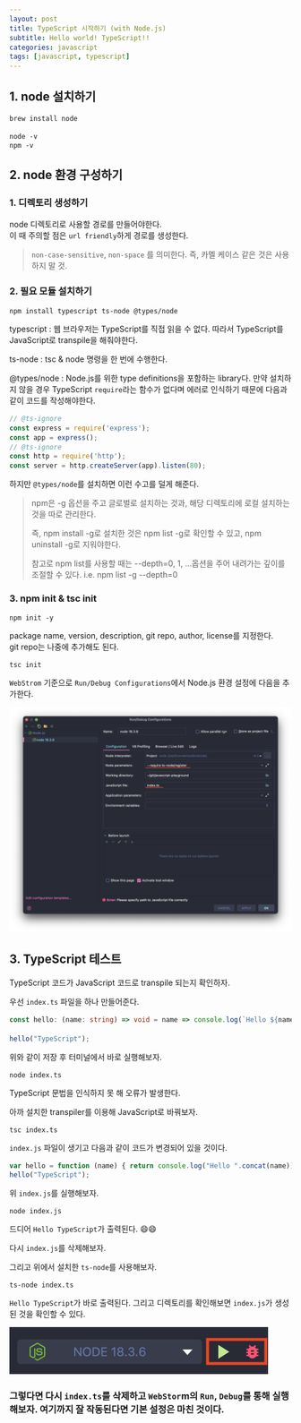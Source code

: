 ```yaml
---
layout: post
title: TypeScript 시작하기 (with Node.js)
subtitle: Hello world! TypeScript!!
categories: javascript
tags: [javascript, typescript]
---
```


## 1. node 설치하기

```shell
brew install node

node -v
npm -v
```

## 2. node 환경 구성하기

### 1. 디렉토리 생성하기
node 디렉토리로 사용할 경로를 만들어야한다.  
이 때 주의할 점은 `url friendly`하게 경로를 생성한다.

>  `non-case-sensitive`, `non-space` 를 의미한다. 즉, 카멜 케이스 같은 것은 사용하지 말 것.

### 2. 필요 모듈 설치하기
```shell
npm install typescript ts-node @types/node
```

typescript : 웹 브라우저는 TypeScript를 직접 읽을 수 없다. 따라서 TypeScript를 JavaScript로 transpile을 해줘야한다.  

ts-node : tsc & node 명령을 한 번에 수행한다.  

@types/node : Node.js를 위한 type definitions을 포함하는 library다. 만약 설치하지 않을 경우 TypeScript `require`라는 함수가 없다며 에러로 인식하기 때문에 다음과 같이 코드를 작성해야한다.
```typescript
// @ts-ignore
const express = require('express');
const app = express();
// @ts-ignore
const http = require('http');
const server = http.createServer(app).listen(80);
```
하지만 `@types/node`를 설치하면 이런 수고를 덜게 해준다.

> npm은 -g 옵션을 주고 글로벌로 설치하는 것과, 해당 디렉토리에 로컬 설치하는 것을 따로 관리한다.
>
> 즉, npm install -g로 설치한 것은 npm list -g로 확인할 수 있고, npm uninstall -g로 지워야한다.
>
> 참고로 npm list를 사용할 때는 --depth=0, 1, ...옵션을 주어 내려가는 깊이를 조절할 수 있다. i.e. npm list -g --depth=0

### 3. npm init & tsc init
```shell
npm init -y
```
package name, version, description, git repo, author, license를 지정한다.  
git repo는 나중에 추가해도 된다.

```shell
tsc init
```

`WebStrom` 기준으로 `Run/Debug Configurations`에서 Node.js 환경 설정에 다음을 추가한다.

![webstorm typescript configuration](/assets/images/posts/2022-06-05-typescript-hellow-world/webstorm-typescript-configuration.png)


## 3. TypeScript 테스트

TypeScript 코드가 JavaScript 코드로 transpile 되는지 확인하자.

우선 `index.ts` 파일을 하나 만들어준다.

```typescript
const hello: (name: string) => void = name => console.log(`Hello ${name}`);

hello("TypeScript");

```
위와 같이 저장 후 터미널에서 바로 실행해보자.
```shell
node index.ts
```
TypeScript 문법을 인식하지 못 해 오류가 발생한다.

아까 설치한 transpiler를 이용해 JavaScript로 바꿔보자.
```shell
tsc index.ts
```

`index.js` 파일이 생기고 다음과 같이 코드가 변경되어 있을 것이다.
```javascript
var hello = function (name) { return console.log("Hello ".concat(name)); };
hello("TypeScript");

```
위 `index.js`를 실행해보자.
```shell
node index.js
```
드디어 `Hello TypeScript`가 출력된다. 😄😄

다시 `index.js`를 삭제해보자.

그리고 위에서 설치한 `ts-node`를 사용해보자.
```shell
ts-node index.ts
```
`Hello TypeScript`가 바로 출력된다. 그리고 디렉토리를 확인해보면 `index.js`가 생성된 것을 확인할 수 있다.

![web storm run and debug buttons](/assets/images/posts/2022-06-05-typescript-hellow-world/webstorm-run-debug-buttons.png)

### 그렇다면 다시 `index.ts`를 삭제하고 `WebStor`m의 `Run`, `Debug`를 통해 실행해보자. 여기까지 잘 작동된다면 기본 설정은 마친 것이다.